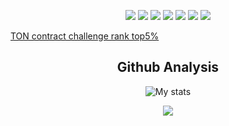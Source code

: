 <p align="center">
  <img src="https://img.shields.io/badge/Python-14354C?style=for-the-badge&logo=python&logoColor=white"/>
  <img src="https://img.shields.io/badge/C-00599C?style=for-the-badge&logo=c&logoColor=white"/>
  <img src="https://img.shields.io/badge/C%2B%2B-00599C?style=for-the-badge&logo=c%2B%2B&logoColor=white"/>
  <img src="https://img.shields.io/badge/Go-00ADD8?style=for-the-badge&logo=go&logoColor=white"/>
  <img src="https://img.shields.io/badge/Rust-000000?style=for-the-badge&logo=rust&logoColor=white"/>
  <img src="https://img.shields.io/badge/React-20232A?style=for-the-badge&logo=react&logoColor=61DAFB"/>
  <img src="https://img.shields.io/badge/Node.js-43853D?style=for-the-badge&logo=node.js&logoColor=white"/>
</p>
<a href="https://leaderboard.tonsmartchallenge.org/"> TON contract challenge rank top5%</a>
<h2 align="center">Github Analysis</h2>
<p align="center">
  <img src="https://github-readme-stats.vercel.app/api?username=zenixls2&show_icons=true&theme=merko" alt="My stats"/>
</p>
<p align="center">
  <img src="https://github-readme-stats.vercel.app/api/top-langs/?username=zenixls2&theme=merko">
</p>
